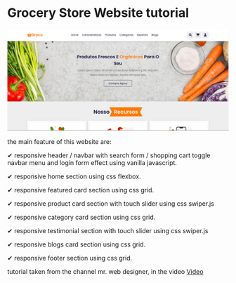 # Grocery Store Website tutorial

 <img src="https://github.com/Marcone-Santos1/Grocery_Store_Website-tutorial/blob/main/prints/umsttela.png?raw=true">


the main feature of this website are:
<p>✔ responsive header / navbar with search form / shopping cart toggle navbar menu and login form effect using vanilla javascript.</p>
<p>✔ responsive home section using css flexbox.</p>
<p>✔ responsive featured card section using css grid.</p>
<p>✔ responsive product card section with touch slider using css swiper.js</p>
<p>✔ responsive category card section using css grid.</p>
<p>✔ responsive testimonial section with touch slider using css swiper.js</p>
<p>✔ responsive blogs card section using css grid.</p>
<p>✔ responsive footer section using css grid.</p>

<p>
  tutorial taken from the channel mr. web designer, in the video <a href="https://www.youtube.com/watch?v=lCCN_lkl3Xw&t=355s&ab_channel=Mr.WebDesigner">Video</a> </p>
